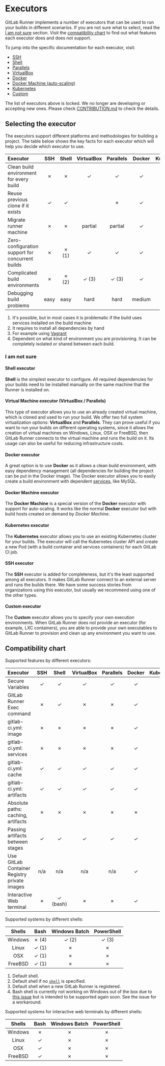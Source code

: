 # Executors

GitLab Runner implements a number of executors that can be used to run your
builds in different scenarios. If you are not sure what to select, read the
[I am not sure](#i-am-not-sure) section.
Visit the [compatibility chart](#compatibility-chart) to find
out what features each executor does and does not support.

To jump into the specific documentation for each executor, visit:

- [SSH](ssh.md)
- [Shell](shell.md)
- [Parallels](parallels.md)
- [VirtualBox](virtualbox.md)
- [Docker](docker.md)
- [Docker Machine (auto-scaling)](docker_machine.md)
- [Kubernetes](kubernetes.md)
- [Custom](custom.md)

The list of executors above is locked. We no longer are developing or
accepting new ones. Please check
[CONTRIBUTION.md](https://gitlab.com/gitlab-org/gitlab-runner/blob/master/CONTRIBUTING.md#contributing-a-new-executors)
to check the details.

## Selecting the executor

The executors support different platforms and methodologies for building a
project. The table below shows the key facts for each executor which will help
you decide which executor to use.

| Executor                                          | SSH  | Shell   | VirtualBox | Parallels | Docker | Kubernetes | Custom         |
|:--------------------------------------------------|:----:|:-------:|:----------:|:---------:|:------:|:----------:|---------------:|
| Clean build environment for every build           | ✗    | ✗       | ✓          | ✓         | ✓      | ✓          |conditional (4) |
| Reuse previous clone if it exists                 | ✓    | ✓       |            | ✗         | ✓      | ✗          |conditional (4) |
| Migrate runner machine                            | ✗    | ✗       | partial    | partial   | ✓      | ✓          |✓               |
| Zero-configuration support for concurrent builds  | ✗    | ✗ (1)   | ✓          | ✓         | ✓      | ✓          |conditional (4) |
| Complicated build environments                    | ✗    | ✗ (2)   | ✓ (3)      | ✓ (3)     | ✓      | ✓          |✓               |
| Debugging build problems                          | easy | easy    | hard       | hard      | medium | medium     |medium          |

1. It's possible, but in most cases it is problematic if the build uses services
   installed on the build machine
1. It requires to install all dependencies by hand
1. For example using [Vagrant](https://www.vagrantup.com/docs/virtualbox/ "Vagrant documentation for VirtualBox")
1. Dependent on what kind of environment you are provisioning. It can be
   completely isolated or shared between each build.

### I am not sure

#### Shell executor

**Shell** is the simplest executor to configure. All required dependencies for
your builds need to be installed manually on the same machine that the Runner is
installed on.

#### Virtual Machine executor (VirtualBox / Parallels)

This type of executor allows you to use an already created virtual machine, which
is cloned and used to run your build. We offer two full system virtualization
options: **VirtualBox** and **Parallels**. They can prove useful if you want to run
your builds on different operating systems, since it allows the creation of virtual
machines on Windows, Linux, OSX or FreeBSD, then GitLab Runner connects to the
virtual machine and runs the build on it. Its usage can also be useful for reducing
infrastructure costs.

#### Docker executor

A great option is to use **Docker** as it allows a clean build environment,
with easy dependency management (all dependencies for building the project can
be put in the Docker image). The Docker executor allows you to easily create
a build environment with dependent [services](https://docs.gitlab.com/ee/ci/services/README.html),
like MySQL.

#### Docker Machine executor

The **Docker Machine** is a special version of the **Docker** executor
with support for auto-scaling. It works like the normal **Docker** executor
but with build hosts created on demand by _Docker Machine_.

#### Kubernetes executor

The **Kubernetes** executor allows you to use an existing Kubernetes cluster
for your builds. The executor will call the Kubernetes cluster API
and create a new Pod (with a build container and services containers) for
each GitLab CI job.

#### SSH executor

The **SSH** executor is added for completeness, but it's the least supported
among all executors. It makes GitLab Runner connect to an external server
and runs the builds there. We have some success stories from organizations using
this executor, but usually we recommend using one of the other types.

#### Custom executor

The **Custom** executor allows you to specify your own execution
environments. When GitLab Runner does not provide an executor (for
example, LXC containers), you are able to provide your own
executables to GitLab Runner to provision and clean up any environment
you want to use.

## Compatibility chart

Supported features by different executors:

| Executor                                     | SSH  | Shell   |VirtualBox  | Parallels | Docker | Kubernetes | Custom |
|:---------------------------------------------|:----:|:-------:|:----------:|:---------:|:------:|:----------:|:------:|
| Secure Variables                             | ✓    | ✓       | ✓          | ✓         | ✓      | ✓          | ✓      |
| GitLab Runner Exec command                   | ✗    | ✓       | ✗          | ✗         | ✓      | ✓          | ✓      |
| gitlab-ci.yml: image                         | ✗    | ✗       | ✗          | ✗         | ✓      | ✓          | ✗      |
| gitlab-ci.yml: services                      | ✗    | ✗       | ✗          | ✗         | ✓      | ✓          | ✗      |
| gitlab-ci.yml: cache                         | ✓    | ✓       | ✓          | ✓         | ✓      | ✓          | ✓      |
| gitlab-ci.yml: artifacts                     | ✓    | ✓       | ✓          | ✓         | ✓      | ✓          | ✓      |
| Absolute paths: caching, artifacts           | ✗    | ✗       | ✗          | ✗         | ✗      | ✓          | ✗      |
| Passing artifacts between stages             | ✓    | ✓       | ✓          | ✓         | ✓      | ✓          | ✓      |
| Use GitLab Container Registry private images | n/a  | n/a     | n/a        | n/a       | ✓      | ✓          | n/a    |
| Interactive Web terminal                     | ✗    | ✓ (bash)| ✗          | ✗         | ✓      | ✓          | ✗      |

Supported systems by different shells:

| Shells  | Bash        | Windows Batch | PowerShell |
|:-------:|:-----------:|:-------------:|:----------:|
| Windows | ✗ (4)       | ✓ (2)         | ✓ (3)      |
| Linux   | ✓ (1)       | ✗             | ✗          |
| OSX     | ✓ (1)       | ✗             | ✗          |
| FreeBSD | ✓ (1)       | ✗             | ✗          |

1. Default shell.
1. Default shell if no
   [`shell`](../configuration/advanced-configuration.md#the-runners-section)
   is specified.
1. Default shell when a new GitLab Runner is registered.
1. Bash shell is currently not working on Windows out of the box due to
   [this issue](https://gitlab.com/gitlab-org/gitlab-runner/issues/1515) but is intended
   to be supported again soon. See the issue for a workaround.

Supported systems for interactive web terminals by different shells:

| Shells  | Bash        | Windows Batch | PowerShell |
|:-------:|:-----------:|:-------------:|:----------:|
| Windows | ✗           | ✗             | ✗          |
| Linux   | ✓           | ✗             | ✗          |
| OSX     | ✓           | ✗             | ✗          |
| FreeBSD | ✓           | ✗             | ✗          |
